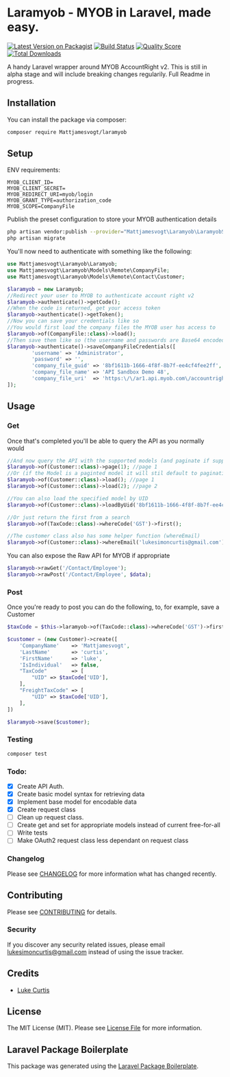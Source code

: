 # Laramyob - MYOB in Laravel, made easy.

[![Latest Version on Packagist](https://img.shields.io/packagist/v/Mattjamesvogt/laramyob.svg?style=flat-square)](https://packagist.org/packages/Mattjamesvogt/laramyob)
[![Build Status](https://img.shields.io/travis/Mattjamesvogt/laramyob/master.svg?style=flat-square)](https://travis-ci.org/Mattjamesvogt/laramyob)
[![Quality Score](https://img.shields.io/scrutinizer/g/Mattjamesvogt/laramyob.svg?style=flat-square)](https://scrutinizer-ci.com/g/Mattjamesvogt/laramyob)
[![Total Downloads](https://img.shields.io/packagist/dt/Mattjamesvogt/laramyob.svg?style=flat-square)](https://packagist.org/packages/Mattjamesvogt/laramyob)

A handy Laravel wrapper around MYOB AccountRight v2. This is still in alpha stage and will include breaking changes regularily. Full Readme in progress.

## Installation

You can install the package via composer:

```bash
composer require Mattjamesvogt/laramyob
```

## Setup
ENV requirements:

```
MYOB_CLIENT_ID=
MYOB_CLIENT_SECRET=
MYOB_REDIRECT_URI=myob/login
MYOB_GRANT_TYPE=authorization_code
MYOB_SCOPE=CompanyFile
```

Publish the preset configuration to store your MYOB authentication details
```bash
php artisan vendor:publish --provider="Mattjamesvogt\Laramyob\LaramyobServiceProvider" --tag="migrations"
php artisan migrate
```

You'll now need to authenticate with something like the following:

``` php
use Mattjamesvogt\Laramyob\Laramyob;
use Mattjamesvogt\Laramyob\Models\Remote\CompanyFile;
use Mattjamesvogt\Laramyob\Models\Remote\Contact\Customer;

$laramyob = new Laramyob;
//Redirect your user to MYOB to authenticate account right v2
$laramyob->authenticate()->getCode();
//When the code is returned, get your access token
$laramyob->authenticate()->getToken();
//Now you can save your credentials like so
//You would first load the company files the MYOB user has access to
$laramyob->of(CompanyFile::class)->load();
//Then save them like so (the username and passwords are Base64 encoded in Laramyob)
$laramyob->authenticate()->saveCompanyFileCredentials([
        'username' => 'Administrator',
        'password' => '',
        'company_file_guid' => '8bf1611b-1666-4f8f-8b7f-ee4cf4fee2ff',
        'company_file_name' => 'API Sandbox Demo 48',
        'company_file_uri'  => 'https:\/\/ar1.api.myob.com\/accountright\/8bf1611b-1666-4f8f-8b7f-ee4cf4fee2ff'
]);
```

## Usage

### Get

Once that's completed you'll be able to query the API as you normally would
```php
//And now query the API with the supported models (and paginate if supported)
$laramyob->of(Customer::class)->page(1); //page 1
//Or (if the Model is a paginted model it will stil default to pagination due to MYOB api restrictions)
$laramyob->of(Customer::class)->load(); //page 1
$laramyob->of(Customer::class)->load(2); //page 2

//You can also load the specified model by UID
$laramyob->of(Customer::class)->loadByUid('8bf1611b-1666-4f8f-8b7f-ee4cf4fee2ff');

//Or just return the first from a search
$laramyob->of(TaxCode::class)->whereCode('GST')->first();

//The customer class also has some helper function (whereEmail)
$laramyob->of(Customer::class)->whereEmail('lukesimoncurtis@gmail.com')->get();
```

You can also expose the Raw API for MYOB if appropriate
```php
$laramyob->rawGet('/Contact/Employee');
$laramyob->rawPost('/Contact/Employee', $data);
```

### Post
Once you're ready to post you can do the following, to, for example, save a Customer

```php
$taxCode = $this->laramyob->of(TaxCode::class)->whereCode('GST')->first();

$customer = (new Customer)->create([
    'CompanyName'    => 'Mattjamesvogt',
    'LastName'       => 'curtis',
    'FirstName'      => 'luke',
    'IsIndividual'   => false,
    "TaxCode"        => [
        "UID" => $taxCode['UID'],
    ],
    "FreightTaxCode" => [
        "UID" => $taxCode['UID'],
    ],
])

$laramyob->save($customer);
```

### Testing

``` bash
composer test
```

### Todo:
- [x] Create API Auth.
- [x] Create basic model syntax for retrieving data
- [x] Implement base model for encodable data
- [x] Create request class
- [ ] Clean up request class.
- [ ] Create get and set for appropriate models instead of current free-for-all
- [ ] Write tests
- [ ] Make OAuth2 request class less dependant on request class

### Changelog

Please see [CHANGELOG](CHANGELOG.md) for more information what has changed recently.

## Contributing

Please see [CONTRIBUTING](CONTRIBUTING.md) for details.

### Security

If you discover any security related issues, please email lukesimoncurtis@gmail.com instead of using the issue tracker.

## Credits

- [Luke Curtis](https://github.com/lukecurtis93)

## License

The MIT License (MIT). Please see [License File](LICENSE.md) for more information.

## Laravel Package Boilerplate

This package was generated using the [Laravel Package Boilerplate](https://laravelpackageboilerplate.com).